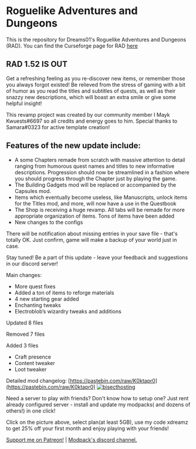 # Roguelike Adventures and Dungeons

This is the repository for Dreams01's Roguelike Adventures and Dungeons (RAD). You can find the Curseforge page for RAD [here](https://www.curseforge.com/minecraft/modpacks/roguelike-adventures-and-dungeons)
## RAD 1.52 IS OUT

Get a refreshing feeling as you re-discover new items, or remember those you always forgot existed!
Be relieved from the stress of gaming with a bit of humor as you read the titles and subtitles of quests, as well as their snazzy new descriptions, which will boast an extra smile or give some helpful insight!

This revamp project was created by our community member I Mayk Kwuests#6697 so all credits and energy goes to him.
Special thanks to Samara#0323 for active template creation!

## Features of the new update include:

* A some Chapters remade from scratch with massive attention to detail ranging from humorous quest names and titles to new informative descriptions. Progression should now be streamlined in a fashion where you should progress through the Chapter just by playing the game. 
* The Building Gadgets mod will be replaced or accompanied by the Capsules mod.
* Items which eventually become useless, like Manuscripts, unlock items for the Titles mod, and more, will now have a use in the Questbook
* The Shop is receiving a huge revamp. All tabs will be remade for more appropriate organization of items. Tons of items have been added
* New changes to the configs

 

There will be notification about missing entries in your save file - that's totally OK.
Just confirm, game will make a backup of your world just in case.

 
Stay tuned! Be a part of this update - leave your feedback and suggestions in our discord server!

Main changes:
* More quest fixes
* Added a ton of items to reforge materials
* 4 new starting gear added
* Enchanting tweaks
* Electroblob’s wizardry tweaks and additions



Updated 8 files

Removed 7 files

Added 3 files
* Craft presence
* Content tweaker
* Loot tweaker

Detailed mod changelog: [https://pastebin.com/raw/K0ktapr0](https://pastebin.com/raw/K0ktapr0)
[![bisecthosting](https://i.imgur.com/Og8jfwS.png)](https://bisecthosting.com/xdreamz)

Need a server to play with friends? Don't know how to setup one? Just rent already configured server - install and update my modpacks( and dozens of others!) in one click!

  Click on the picture above, select plan(at least 5GB), use my code xdreamz to get 25% off your first month and enjoy playing with your friends!

 [Support me on Patreon!](https://www.patreon.com/Dreams01) | [Modpack's discord channel.](https://discord.com/invite/r8CP8wrYsH) 
